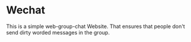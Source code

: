 # Wechat
This is a simple web-group-chat Website. That ensures that people don't send dirty worded messages in the group.
